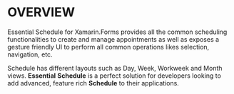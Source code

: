 # OVERVIEW

Essential Schedule for Xamarin.Forms provides all the common scheduling functionalities to create and manage appointments as well as exposes a gesture friendly UI to perform all common operations likes selection, navigation, etc. 

Schedule has different layouts such as Day, Week, Workweek and Month views. **Essential** **Schedule** is a perfect solution for developers looking to add advanced, feature rich **Schedule** to their applications.

